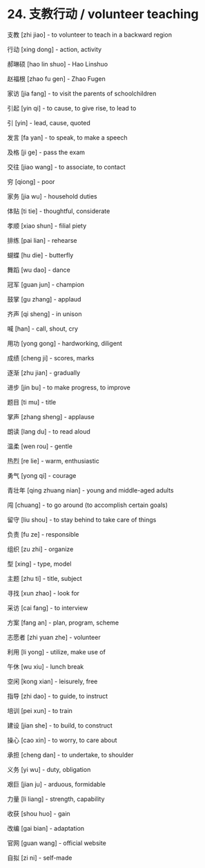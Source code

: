 # 24. 支教行动 / volunteer teaching

支教 [zhi jiao] - to volunteer to teach in a backward region

行动 [xing dong] - action, activity

 郝琳硕 [hao lin shuo] - Hao Linshuo

 赵福根 [zhao fu gen] - Zhao Fugen

家访 [jia fang] - to visit the parents of schoolchildren

引起 [yin qi] - to cause, to give rise, to lead to

引 [yin] - lead, cause, quoted

发言 [fa yan] - to speak, to make a speech

及格 [ji ge] - pass the exam

交往 [jiao wang] - to associate, to contact

穷 [qiong] - poor

家务 [jia wu] - household duties

体贴 [ti tie] - thoughtful, considerate

孝顺 [xiao shun] - filial piety

排练 [pai lian] - rehearse

蝴蝶 [hu die] - butterfly

舞蹈 [wu dao] - dance

冠军 [guan jun] - champion

鼓掌 [gu zhang] - applaud

齐声 [qi sheng] - in unison

喊 [han] - call, shout, cry

用功 [yong gong] - hardworking, diligent

成绩 [cheng ji] - scores, marks

逐渐 [zhu jian] - gradually

进步 [jin bu] - to make progress, to improve

题目 [ti mu] - title

掌声 [zhang sheng] - applause

朗读 [lang du] - to read aloud

温柔 [wen rou] - gentle

热烈 [re lie] - warm, enthusiastic

勇气 [yong qi] - courage

青壮年 [qing zhuang nian] - young and middle-aged adults

闯 [chuang] - to go around (to accomplish certain goals)

留守 [liu shou] - to stay behind to take care of things

负责 [fu ze] - responsible

组织 [zu zhi] - organize

型 [xing] - type, model

主题 [zhu ti] - title, subject

寻找 [xun zhao] - look for

采访 [cai fang] - to interview

方案 [fang an] - plan, program, scheme

志愿者 [zhi yuan zhe] - volunteer

利用 [li yong] - utilize, make use of

午休 [wu xiu] - lunch break

空闲 [kong xian] - leisurely, free

指导 [zhi dao] - to guide, to instruct

培训 [pei xun] - to train

建设 [jian she] - to build, to construct

操心 [cao xin] - to worry, to care about

承担 [cheng dan] - to undertake, to shoulder

义务 [yi wu] - duty, obligation

艰巨 [jian ju] - arduous, formidable

力量 [li liang] - strength, capability

收获 [shou huo] - gain

改编 [gai bian] - adaptation

官网 [guan wang] - official website

自拟 [zi ni] - self-made